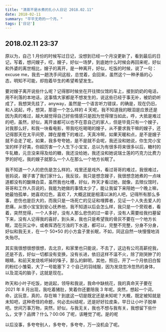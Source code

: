 ```yaml
---
title: "清蒸不是水煮的扎小人日记 2018.02.11"
date: 2018-02-11
summary: "平平无奇的一个月。"
tags: ['日记']
---
```


## 2018.02.11 23:37

原以为，自己 1 月份的时候写过日记，没想到已经一个月没更新了，看到最后的日记，写着，想问嫂子，哎，嫂子，好似一场梦，到底她什么时候会再回来呢，好似和外婆的离世相比，嫂子的离开，是一种离开，好似，吃饭的时候，说了一句：excuse me，我去一趟洗手间这般，总觉着，会回来，虽然这个一种矛盾的心态，明知不可能，却抱着毕生的希望希望发生。

要对嫂子离开说些什么呢？记得那时候坐在开往殡仪馆的车上，接到奶奶的电话，用不利落的本地话，这事情大家都是不想发生的，说这些已经于事无补，被奶奶听成了，我想哭先挂了，anyway，虽然是一个语言听力错误，的确是，现在仍旧，和人说起，呼，想哭，那是一个怎么样的 4 天呢，我不知道我的眼泪是应景还是因为真的难过，越大越觉得自己好些情感只是因为觉得理当如此，呼，大抵是难过的吧，虽然，好似，离开谁都可以也不在意自己的家人，但是毕竟只有一个嫂子，对我那么好，和我一块看电影，带我吃吃喝喝的嫂子，从不要求我干嘛的嫂子，还记得那天在太平间旁，蹲在屋檐下的难过，天真冷啊，如果天暖和点，是不是嫂子就不会走了呢，如果，我多夸夸她，是不是就不会呢，我还没和她说，你生完小宝宝的样子好美，你超厉害一个人生下小宝宝，总以为有很多将来很多以后，糖村的牛轧糖，元旦没来得及给的糖，我还没给她，我还没和她说瑞士莲的巧克力比费力罗的好吃，我的嫂子就那么一个人在那么一个地方长眠了。

我不知道一个人的悲伤是怎么样的，戏里还是戏外，看过哥哥的难过，我很难过，爸妈说，嫂子害了我们家什么，我反驳，我只是想念嫂子，我很想念她煮的一点味道都没有的酸辣白菜，虽然我也吐槽，好似，昨天才看过她，就像，去殡仪馆时，哥哥和工作人员说的，我能为她做的事情太少了，能让我留下来陪她一个晚上嘛，她最怕孤单，她喜欢红色，喜欢 7，大概这就是相濡以沫的人吧，记得所有那么多事，悲伤也是巨大的，而我只是一场死亡的见证和埋葬者，见证一个人失去爱人的悲痛，从恨小宝宝到安心抚养他，我不知道以后会怎么样，我只是一个旁观者，看着，突然觉得，一个人多好，没有人那么悲伤的过一辈子，没有人需要给我扫墓留下来，没有人记得我的喜好，到头来，我也只是希望我的骨灰不要在一个地方长眠，混在灰尘中，或者挥洒在污浊的下水道，都可以，完整不完整，分身不分身，好似和我无关，在一个 50*50 的小方盒子里长眠，不如，同这自然一块慢慢地消失殆尽。

其实我很想很想很想，去北京，和家里也只能说，不去了，这边有公司高薪挖我，还是不去，好似一切都没有变换，没有长进，依旧这样不温不火，除了刚哭肿了的眼睛，和前天发烧咳坏掉的嗓子，那么的鲜明，其他，照旧，开了一个月依旧白皙的粉红小雏菊，大了一号能塞下 2 个自己的羽绒服，因为发烧忽冷忽热的身体，以及混沌的脑子，这就是现在。

昨天和小叶子吃饭，她说起，领导和我说，我命中缺桃花，我的真命天子要在 2021 年 8 月出现，我吃着猪肚，笑着你还要陪我 3 年呢。突然，想起一个词，命，这玩意，真的，存在嘛？到底这一切是既定还是未知呢？大概，既定被知就是未知吧，这种奇怪的命题，何必去纠结呢，还是好好拉皮条，早日让小叶子脱单吧。世间万事万物，突然，好似，与我无关，我也不想与我有关，我想留下些什么，文字？品牌？什么？00:06 了呢，该睡觉了呢。是的呢

以后没事，多夸夸别人，多夸夸，多夸夸，万一没机会了呢。